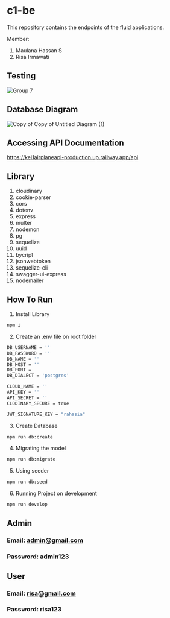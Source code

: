 # c1-be
This repository contains the endpoints of the fluid applications.

Member: 
1. Maulana Hassan S
2. Risa Irmawati

## Testing
![Group 7](https://github.com/C1-Bisa/c1-be/assets/72052154/d50fd0ec-aafe-4bb1-80b0-fd72e22fe8f7)

## Database Diagram

![Copy of Copy of Untitled Diagram (1)](https://github.com/C1-Bisa/c1-be/assets/72052154/7c9533a3-6e7d-4007-ad44-2c1ecb2a55e9)


## Accessing API Documentation
https://kel1airplaneapi-production.up.railway.app/api

## Library
1. cloudinary
2. cookie-parser
3. cors
4. dotenv
5. express
6. multer
7. nodemon
8. pg
0. sequelize
10. uuid
11. bycript
12. jsonwebtoken
13. sequelize-cli
14. swagger-ui-express
15. nodemailer

## How To Run

1. Install Library

```bash
npm i
```

2. Create an .env file on root folder

```bash
DB_USERNAME = ''
DB_PASSWORD = ''
DB_NAME = ''
DB_HOST = ''
DB_PORT =
DB_DIALECT = 'postgres'

CLOUD_NAME = ''
API_KEY = ''
API_SECRET = ''
CLODINARY_SECURE = true

JWT_SIGNATURE_KEY = "rahasia"
```

3. Create Database

```bash
npm run db:create
```

4. Migrating the model

```bash
npm run db:migrate
```

5. Using seeder

```bash
npm run db:seed
```

6. Running Project on development

```bash
npm run develop
```

## Admin
### Email: admin@gmail.com
### Password: admin123

## User
### Email: risa@gmail.com
### Password: risa123

